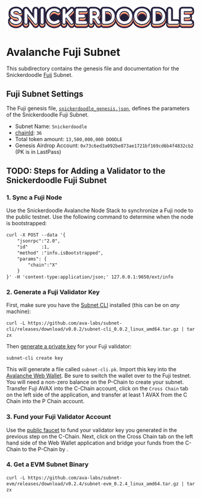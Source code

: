 ![Snickerdoodle](https://github.com/SnickerdoodleLabs/Snickerdoodle-Theme-Light/blob/main/snickerdoodle_horizontal_notab.png?raw=true)

# Avalanche Fuji Subnet

This subdirectory contains the genesis file and documentation for the Snickerdoodle 
[Fuji](https://docs.avax.network/quickstart/fuji-workflow) Subnet. 

## Fuji Subnet Settings

The Fuji genesis file, [`snickerdoodle_genesis.json`](/packages/subnets/fuji/snickerdoodle_genesis.json), defines the parameters of the Snickerdoodle Fuji Subnet.

- Subnet Name: `Snickerdoodle`
- [chainId](https://chainlist.org/): `36`
- Total token amount: `13,500,000,000 DOODLE` 
- Genesis Airdrop Account: `0x73c6ed3a092be873ae1721bf169cd6b4f4832cb2` (PK is in LastPass)


## TODO: Steps for Adding a Validator to the Snickerdoodle Fuji Subnet

### 1. Sync a Fuji Node

Use the Snickerdoodle Avalanche Node Stack to synchronize a Fuji node to the public testnet. Use the following command
to determine when the node is bootstrapped:

```shell
curl -X POST --data '{
    "jsonrpc":"2.0",
    "id"     :1,
    "method" :"info.isBootstrapped",
    "params": {
        "chain":"X"
    }
}' -H 'content-type:application/json;' 127.0.0.1:9650/ext/info
```

### 2. Generate a Fuji Validator Key

First, make sure you have the [Subnet CLI](https://github.com/ava-labs/subnet-cli) installed (this can be on *any* machine):

```shell
curl -L https://github.com/ava-labs/subnet-cli/releases/download/v0.0.2/subnet-cli_0.0.2_linux_amd64.tar.gz | tar zx
```

Then [generate a private key](https://docs.avax.network/subnets/create-a-fuji-subnet#private-key) for your Fuji validator:

```shell
subnet-cli create key
```

This will generate a file called `subnet-cli.pk`. Import this key into the [Avalanche Web Wallet](https://wallet.avax.network/). Be 
sure to switch the wallet over to the Fuji testnet. You will need a non-zero balance on the P-Chain to create your subnet. Transfer
Fuji AVAX into the C-Chain account, click on the `Cross Chain` tab on the left side of the application, and transfer at least 1 AVAX
from the C Chain into the P Chain account.  

### 3. Fund your Fuji Validator Account

Use the [public faucet](https://faucet.avax.network/) to fund your validator key you generated in the previous step on the C-Chain. 
Next, click on the Cross Chain tab on the left hand side of the Web Wallet application and bridge your funds from the C-Chain to the 
P-Chain by . 

### 4. Get a EVM Subnet Binary

```shell
curl -L https://github.com/ava-labs/subnet-evm/releases/download/v0.2.4/subnet-evm_0.2.4_linux_amd64.tar.gz | tar zx
```